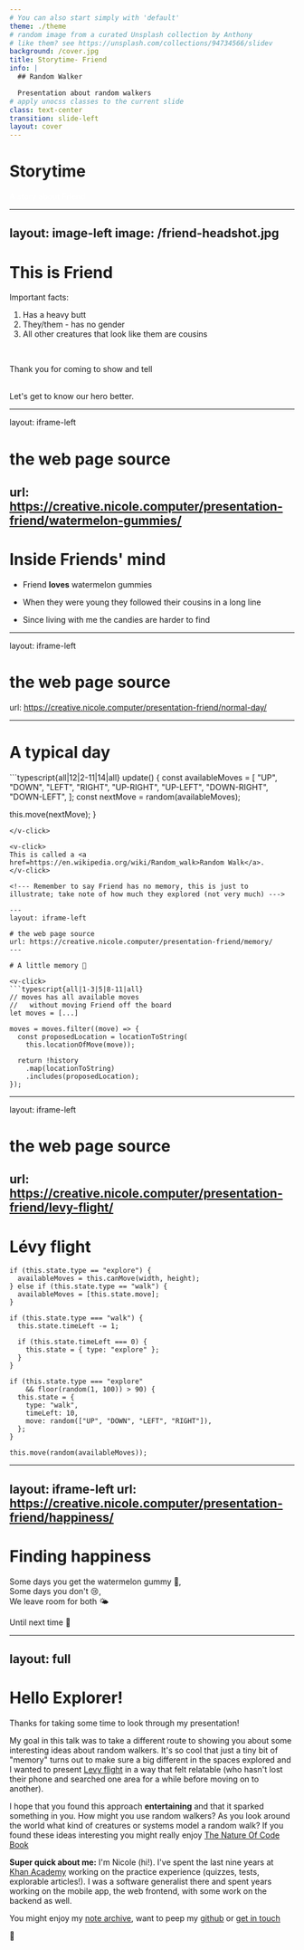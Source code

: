```yaml
---
# You can also start simply with 'default'
theme: ./theme
# random image from a curated Unsplash collection by Anthony
# like them? see https://unsplash.com/collections/94734566/slidev
background: /cover.jpg
title: Storytime- Friend
info: |
  ## Random Walker

  Presentation about random walkers
# apply unocss classes to the current slide
class: text-center
transition: slide-left
layout: cover
---
```


# Storytime

<p style="color: white;">A story about Friend</p>
<Nametag name="Nicole" />
<Note />

---
layout: image-left
image: /friend-headshot.jpg
---

# This is Friend

Important facts:

<ol>
  <li><v-click>Has a heavy butt</v-click></li>
  <li><v-click>They/them - has no gender</v-click></li>
  <li><v-click>All other creatures that look like them are cousins</v-click></li>
</ol>

<br/>

<v-click>
<p><span v-mark.crossed.red="5">Thank you for coming to show and tell</span></p>
</v-click>


<br/>
<v-click>Let's get to know our hero better.</v-click>


---
layout: iframe-left

# the web page source
url: https://creative.nicole.computer/presentation-friend/watermelon-gummies/
---

# Inside Friends' mind

<ul>
  <li><v-click><p>Friend <b>loves</b> watermelon gummies</p></v-click></li>
  <li><v-click><p>When they were young they followed their cousins in a long line</p></v-click></li>
  <li><v-click><p>Since living with me the candies are harder to find</p></v-click></li>
</ul>

<!--- But how to get them? --->

---
layout: iframe-left

# the web page source
url: https://creative.nicole.computer/presentation-friend/normal-day/

---

# A typical day

<v-click>
```typescript{all|12|2-11|14|all}
update() {
  const availableMoves = [
    "UP",
    "DOWN",
    "LEFT",
    "RIGHT",
    "UP-RIGHT",
    "UP-LEFT",
    "DOWN-RIGHT",
    "DOWN-LEFT",
  ];
  const nextMove = random(availableMoves);

  this.move(nextMove);
}
```
</v-click>

<v-click>
This is called a <a href=https://en.wikipedia.org/wiki/Random_walk>Random Walk</a>.
</v-click>

<!--- Remember to say Friend has no memory, this is just to illustrate; take note of how much they explored (not very much) --->

---
layout: iframe-left

# the web page source
url: https://creative.nicole.computer/presentation-friend/memory/
---

# A little memory 🥦

<v-click>
```typescript{all|1-3|5|8-11|all}
// moves has all available moves
//   without moving Friend off the board
let moves = [...]

moves = moves.filter((move) => {
  const proposedLocation = locationToString(
    this.locationOfMove(move));

  return !history
    .map(locationToString)
    .includes(proposedLocation);
});
```
</v-click>


---
layout: iframe-left

# the web page source
url: https://creative.nicole.computer/presentation-friend/levy-flight/
---

# Lévy flight

```typescript{all|1-6|24|7-14|15-23|all}
if (this.state.type == "explore") {
  availableMoves = this.canMove(width, height);
} else if (this.state.type == "walk") {
  availableMoves = [this.state.move];
}

if (this.state.type === "walk") {
  this.state.timeLeft -= 1;

  if (this.state.timeLeft === 0) {
    this.state = { type: "explore" };
  }
}

if (this.state.type === "explore"
    && floor(random(1, 100)) > 90) {
  this.state = {
    type: "walk",
    timeLeft: 10,
    move: random(["UP", "DOWN", "LEFT", "RIGHT"]),
  };
}

this.move(random(availableMoves));
```


---
layout: iframe-left
url: https://creative.nicole.computer/presentation-friend/happiness/
---

# Finding happiness
<p></p>

<p>Some days you get the watermelon gummy 🍉,<br/>
Some days you don't 😢,<br/>
We leave room for both 🌤️</p>

<p>Until next time 💜</p>

---
layout: full
---

# Hello Explorer!

Thanks for taking some time to look through my presentation!

My goal in this talk was to take a different route to showing you about some interesting ideas about random walkers. It's so cool that just a tiny bit of "memory" turns out to make sure a big different in the spaces explored and I wanted to present [Levy flight](https://en.wikipedia.org/wiki/L%C3%A9vy_flight) in a way that felt relatable (who hasn't lost their phone and searched one area for a while before moving on to another).

I hope that you found this approach **entertaining** and that it sparked something in you. How might you use random walkers? As you look around the world what kind of creatures or systems model a random walk? If you found these ideas interesting you might really enjoy [The Nature Of Code Book](https://natureofcode.com/)

**Super quick about me:** I'm Nicole (hi!). I've spent the last nine years at [Khan Academy](https://khanacademy.org) working on the practice experience (quizzes, tests, explorable articles!). I was a software generalist there and spent years working on the mobile app, the web frontend, with some work on the backend as well.

You might enjoy my [note archive](https://notes.nicole.computer), want to peep my [github](https://github.com/nicolecomputer/) or [get in touch](https://contact.lion.computer/?ref=friend-presentation)

💜
